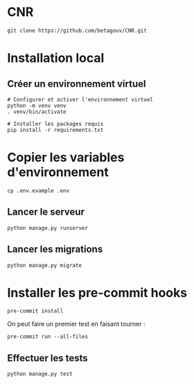 # CNR

`git clone https://github.com/betagouv/CNR.git`

# Installation local 
## Créer un environnement virtuel

```
# Configurer et activer l'environnement virtuel
python -m venv venv
. venv/bin/activate

# Installer les packages requis
pip install -r requirements.txt
```

# Copier les variables d'environnement
```
cp .env.example .env
```

## Lancer le serveur

```
python manage.py runserver
```

## Lancer les migrations

```
python manage.py migrate
```

# Installer les pre-commit hooks

```
pre-commit install
```

On peut faire un premier test en faisant tourner : 

```
pre-commit run --all-files
```

## Effectuer les tests

```
python manage.py test
```
